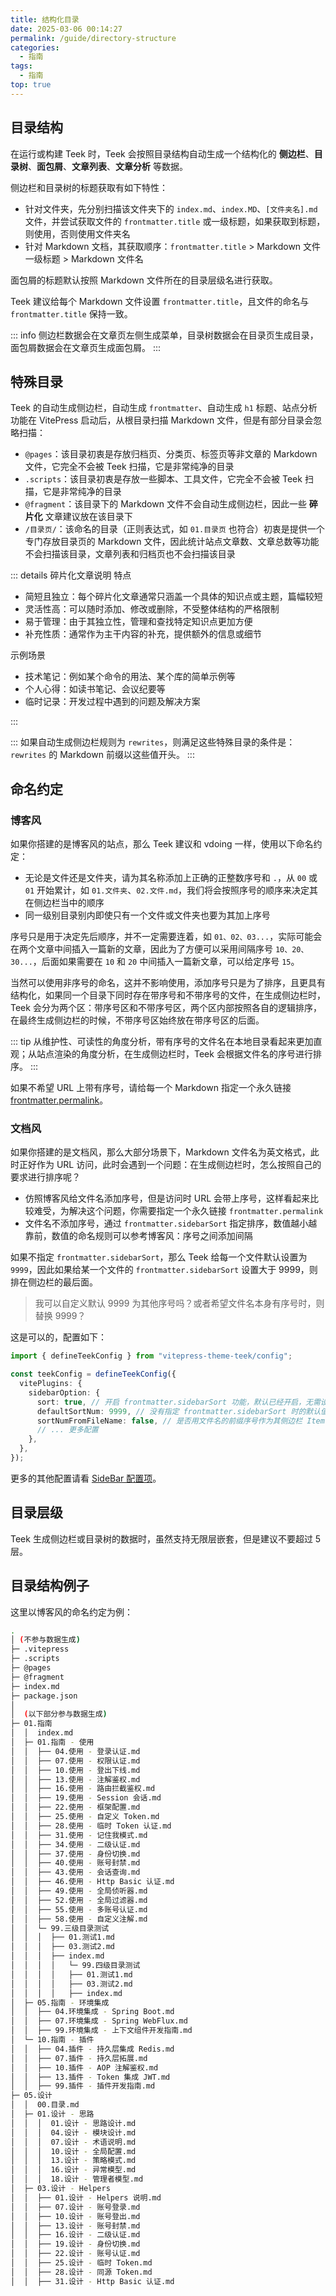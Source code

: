 ```yaml
---
title: 结构化目录
date: 2025-03-06 00:14:27
permalink: /guide/directory-structure
categories:
  - 指南
tags:
  - 指南
top: true
---
```


## 目录结构

在运行或构建 Teek 时，Teek 会按照目录结构自动生成一个结构化的 **侧边栏**、**目录树**、**面包屑**、**文章列表**、**文章分析** 等数据。

侧边栏和目录树的标题获取有如下特性：

- 针对文件夹，先分别扫描该文件夹下的 `index.md`、`index.MD`、`[文件夹名].md` 文件，并尝试获取文件的 `frontmatter.title` 或一级标题，如果获取到标题，则使用，否则使用文件夹名
- 针对 Markdown 文档，其获取顺序：`frontmatter.title` > Markdown 文件一级标题 > Markdown 文件名

面包屑的标题默认按照 Markdown 文件所在的目录层级名进行获取。

Teek 建议给每个 Markdown 文件设置 `frontmatter.title`，且文件的命名与 `frontmatter.title` 保持一致。

::: info
侧边栏数据会在文章页左侧生成菜单，目录树数据会在目录页生成目录，面包屑数据会在文章页生成面包屑。
:::

## 特殊目录

Teek 的自动生成侧边栏，自动生成 `frontmatter`、自动生成 `h1` 标题、站点分析功能在 VitePress 启动后，从根目录扫描 Markdown 文件，但是有部分目录会忽略扫描：

- `@pages`：该目录初衷是存放归档页、分类页、标签页等非文章的 Markdown 文件，它完全不会被 Teek 扫描，它是非常纯净的目录
- `.scripts`：该目录初衷是存放一些脚本、工具文件，它完全不会被 Teek 扫描，它是非常纯净的目录
- `@fragment`：该目录下的 Markdown 文件不会自动生成侧边栏，因此一些 **碎片化** 文章建议放在该目录下
- `/目录页/`：该命名的目录（正则表达式，如 `01.目录页` 也符合）初衷是提供一个专门存放目录页的 Markdown 文件，因此统计站点文章数、文章总数等功能不会扫描该目录，文章列表和归档页也不会扫描该目录

::: details 碎片化文章说明
特点

- 简短且独立：每个碎片化文章通常只涵盖一个具体的知识点或主题，篇幅较短
- 灵活性高：可以随时添加、修改或删除，不受整体结构的严格限制
- 易于管理：由于其独立性，管理和查找特定知识点更加方便
- 补充性质：通常作为主干内容的补充，提供额外的信息或细节

示例场景

- 技术笔记：例如某个命令的用法、某个库的简单示例等
- 个人心得：如读书笔记、会议纪要等
- 临时记录：开发过程中遇到的问题及解决方案

:::

:::
如果自动生成侧边栏规则为 `rewrites`，则满足这些特殊目录的条件是：`rewrites` 的 Markdown 前缀以这些值开头。
:::

## 命名约定

### 博客风

如果你搭建的是博客风的站点，那么 Teek 建议和 vdoing 一样，使用以下命名约定：

- 无论是文件还是文件夹，请为其名称添加上正确的正整数序号和 `.`，从 `00` 或 `01` 开始累计，如 `01.文件夹`、`02.文件.md`，我们将会按照序号的顺序来决定其在侧边栏当中的顺序
- 同一级别目录别内即使只有一个文件或文件夹也要为其加上序号

序号只是用于决定先后顺序，并不一定需要连着，如 `01、02、03...`，实际可能会在两个文章中间插入一篇新的文章，因此为了方便可以采用间隔序号 `10、20、30...`，后面如果需要在 `10` 和 `20` 中间插入一篇新文章，可以给定序号 `15`。

当然可以使用非序号的命名，这并不影响使用，添加序号只是为了排序，且更具有结构化，如果同一个目录下同时存在带序号和不带序号的文件，在生成侧边栏时，Teek 会分为两个区：带序号区和不带序号区，两个区内部按照各自的逻辑排序，在最终生成侧边栏的时候，不带序号区始终放在带序号区的后面。

::: tip
从维护性、可读性的角度分析，带有序号的文件名在本地目录看起来更加直观；从站点渲染的角度分析，在生成侧边栏时，Teek 会根据文件名的序号进行排序。
:::

如果不希望 URL 上带有序号，请给每一个 Markdown 指定一个永久链接 [frontmatter.permalink](http://localhost:5173/reference/frontmatter.html#permalink)。

### 文档风 <Badge type="tip" text="v1.4.0" />

如果你搭建的是文档风，那么大部分场景下，Markdown 文件名为英文格式，此时正好作为 URL 访问，此时会遇到一个问题：在生成侧边栏时，怎么按照自己的要求进行排序呢？

- 仿照博客风给文件名添加序号，但是访问时 URL 会带上序号，这样看起来比较难受，为解决这个问题，你需要指定一个永久链接 `frontmatter.permalink`
- 文件名不添加序号，通过 `frontmatter.sidebarSort` 指定排序，数值越小越靠前，数值的命名规则可以参考博客风：序号之间添加间隔

如果不指定 `frontmatter.sidebarSort`，那么 Teek 给每一个文件默认设置为 `9999`，因此如果给某一个文件的 `frontmatter.sidebarSort` 设置大于 9999，则排在侧边栏的最后面。

> 我可以自定义默认 9999 为其他序号吗？或者希望文件名本身有序号时，则替换 9999？

这是可以的，配置如下：

```ts {6-8}
import { defineTeekConfig } from "vitepress-theme-teek/config";

const teekConfig = defineTeekConfig({
  vitePlugins: {
    sidebarOption: {
      sort: true, // 开启 frontmatter.sidebarSort 功能，默认已经开启，无需设置
      defaultSortNum: 9999, // 没有指定 frontmatter.sidebarSort 时的默认值，用于侧边栏排序
      sortNumFromFileName: false, // 是否用文件名的前缀序号作为其侧边栏 Item 的排序序号。如果为 true，当文件名存在序号前缀，则使用序号前缀，否则使用 defaultSortNum
      // ... 更多配置
    },
  },
});
```

更多的其他配置请看 [SideBar 配置项](https://github.com/Kele-Bingtang/vitepress-theme-teek/blob/master/plugins/vitepress-plugin-sidebar-resolve/src/types.ts)。

## 目录层级

Teek 生成侧边栏或目录树的数据时，虽然支持无限层嵌套，但是建议不要超过 5 层。

## 目录结构例子

这里以博客风的命名约定为例：

```sh
.
│ (不参与数据生成)
├─ .vitepress
├─ .scripts
├─ @pages
├─ @fragment
├─ index.md
├─ package.json
│
│  (以下部分参与数据生成)
├─ 01.指南
│  │  index.md
│  ├─ 01.指南 - 使用
│  │  ├── 04.使用 - 登录认证.md
│  │  ├── 07.使用 - 权限认证.md
│  │  ├── 10.使用 - 登出下线.md
│  │  ├── 13.使用 - 注解鉴权.md
│  │  ├── 16.使用 - 路由拦截鉴权.md
│  │  ├── 19.使用 - Session 会话.md
│  │  ├── 22.使用 - 框架配置.md
│  │  ├── 25.使用 - 自定义 Token.md
│  │  ├── 28.使用 - 临时 Token 认证.md
│  │  ├── 31.使用 - 记住我模式.md
│  │  ├── 34.使用 - 二级认证.md
│  │  ├── 37.使用 - 身份切换.md
│  │  ├── 40.使用 - 账号封禁.md
│  │  ├── 43.使用 - 会话查询.md
│  │  ├── 46.使用 - Http Basic 认证.md
│  │  ├── 49.使用 - 全局侦听器.md
│  │  ├── 52.使用 - 全局过滤器.md
│  │  ├── 55.使用 - 多账号认证.md
│  │  ├── 58.使用 - 自定义注解.md
│  │  └─ 99.三级目录测试
│  │  │  ├── 01.测试1.md
│  │  │  ├── 03.测试2.md
│  │  │  ├── index.md
│  │  │  │   └─ 99.四级目录测试
│  │  │  │   ├── 01.测试1.md
│  │  │  │   ├── 03.测试2.md
│  │  │  │   ├── index.md
│  ├─ 05.指南 - 环境集成
│  │  ├── 04.环境集成 - Spring Boot.md
│  │  ├── 07.环境集成 - Spring WebFlux.md
│  │  ├── 99.环境集成 - 上下文组件开发指南.md
│  └─ 10.指南 - 插件
│  │  ├── 04.插件 - 持久层集成 Redis.md
│  │  ├── 07.插件 - 持久层拓展.md
│  │  ├── 10.插件 - AOP 注解鉴权.md
│  │  ├── 13.插件 - Token 集成 JWT.md
│  │  ├── 99.插件 - 插件开发指南.md
├─ 05.设计
│  │  00.目录.md
│  ├─ 01.设计 - 思路
│  │  │  01.设计 - 思路设计.md
│  │  │  04.设计 - 模块设计.md
│  │  │  07.设计 - 术语说明.md
│  │  │  10.设计 - 全局配置.md
│  │  │  13.设计 - 策略模式.md
│  │  │  16.设计 - 异常模型.md
│  │  │  18.设计 - 管理者模型.md
│  ├─ 03.设计 - Helpers
│  │  ├── 01.设计 - Helpers 说明.md
│  │  ├── 07.设计 - 账号登录.md
│  │  ├── 10.设计 - 账号登出.md
│  │  ├── 13.设计 - 账号封禁.md
│  │  ├── 16.设计 - 二级认证.md
│  │  ├── 19.设计 - 身份切换.md
│  │  ├── 22.设计 - 账号认证.md
│  │  ├── 25.设计 - 临时 Token.md
│  │  ├── 28.设计 - 同源 Token.md
│  │  ├── 31.设计 - Http Basic 认证.md
```
